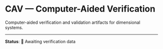 # CAV — Computer-Aided Verification

Computer-aided verification and validation artifacts for dimensional systems.

---

**Status**: 🚧 Awaiting verification data
